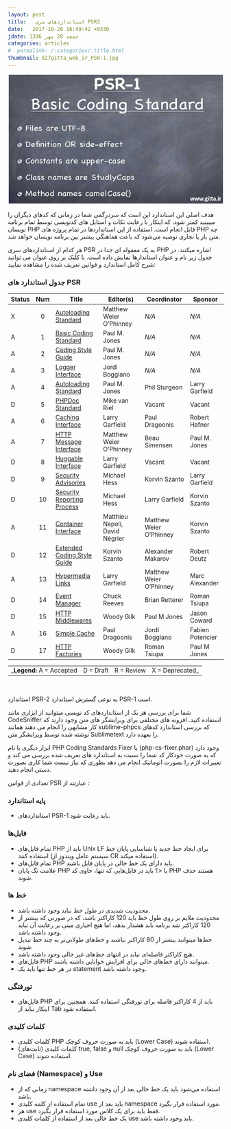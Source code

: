 ```yaml
---
layout: post
title:   استانداردهای سری PSR3
date:   2017-10-20 16:49:42 +0330
jdate: جمعه 28 مهر 1396
categories: articles
#  permalink: /:categories/:title.html
thumbnail: 827gitta_web_ir_PSR-1.jpg
---
```

<div align="center">
<img src="/images/original/827gitta_web_ir_PSR-1.jpg" alt="{{page.title}}" />
</div>
<p>هدف اصلی این استاندارد این است که سردرگمی شما در زمانی که کدهای دیگران را میبینید کمتر شود، که اینکار با رعایت نکات و استایل های کدنویسی توسط تمام برنامه نویسان PHP قابل انجام است.
استفاده از این استانداردها در تمام پروژه های PHP چه متن باز یا تجاری توصیه می‌شود که باعث هماهنگی بیشتر بین برنامه نویسان خواهد شد.
<p>هر کدام از استانداردهای سری PSR به یک معقوله ای جدا در PHP اشاره میکنند.
در جدول زیر نام و عنوان استاندارها نمایش داده است. با کلیک بر روی عنوان می توانید شرح کامل استاندارد و قوانین تعریف شده را مشاهده نمایید:
</p>


<h3 >جدول استاندارد های PSR</h3>

<div class="responsive-table" >
<table style="direction:ltr">
  <thead>
    <tr>
      <th>Status</th>
      <th style="text-align: center">Num</th>
      <th>Title</th>
      <th>Editor(s)</th>
      <th>Coordinator</th>
      <th>Sponsor</th>
    </tr>
  </thead>
  <tbody>
    <tr>
      <td>X</td>
      <td style="text-align: center">0</td>
      <td><a target="_blank" href="http://www.php-fig.org/psr/psr-0/">Autoloading Standard</a></td>
      <td>Matthew Weier O’Phinney</td>
      <td><em>N/A</em></td>
      <td><em>N/A</em></td>
    </tr>
    <tr>
      <td>A</td>
      <td style="text-align: center">1</td>
      <td><a target="_blank" href="http://www.php-fig.org/psr/psr-1/">Basic Coding Standard</a></td>
      <td>Paul M. Jones</td>
      <td><em>N/A</em></td>
      <td><em>N/A</em></td>
    </tr>
    <tr>
      <td>A</td>
      <td style="text-align: center">2</td>
      <td><a target="_blank" href="http://www.php-fig.org/psr/psr-2/">Coding Style Guide</a></td>
      <td>Paul M. Jones</td>
      <td><em>N/A</em></td>
      <td><em>N/A</em></td>
    </tr>
    <tr>
      <td>A</td>
      <td style="text-align: center">3</td>
      <td><a target="_blank" href="http://www.php-fig.org/psr/psr-3/">Logger Interface</a></td>
      <td>Jordi Boggiano</td>
      <td><em>N/A</em></td>
      <td><em>N/A</em></td>
    </tr>
    <tr>
      <td>A</td>
      <td style="text-align: center">4</td>
      <td><a target="_blank" href="http://www.php-fig.org/psr/psr-4/">Autoloading Standard</a></td>
      <td>Paul M. Jones</td>
      <td>Phil Sturgeon</td>
      <td>Larry Garfield</td>
    </tr>
    <tr>
      <td>D</td>
      <td style="text-align: center">5</td>
      <td><a target="_blank" href="https://github.com/phpDocumentor/fig-standards/tree/master/proposed">PHPDoc Standard</a></td>
      <td>Mike van Riel</td>
      <td>Vacant</td>
      <td>Vacant</td>
    </tr>
    <tr>
      <td>A</td>
      <td style="text-align: center">6</td>
      <td><a target="_blank" href="http://www.php-fig.org/psr/psr-6/">Caching Interface</a></td>
      <td>Larry Garfield</td>
      <td>Paul Dragoonis</td>
      <td>Robert Hafner</td>
    </tr>
    <tr>
      <td>A</td>
      <td style="text-align: center">7</td>
      <td><a target="_blank" href="http://www.php-fig.org/psr/psr-7/">HTTP Message Interface</a></td>
      <td>Matthew Weier O’Phinney</td>
      <td>Beau Simensen</td>
      <td>Paul M. Jones</td>
    </tr>
    <tr>
      <td>D</td>
      <td style="text-align: center">8</td>
      <td><a target="_blank" href="https://github.com/php-fig/fig-standards/blob/master/proposed/psr-8-hug">Huggable Interface</a></td>
      <td>Larry Garfield</td>
      <td>Vacant</td>
      <td>Vacant</td>
    </tr>
    <tr>
      <td>D</td>
      <td style="text-align: center">9</td>
      <td><a target="_blank" href="https://github.com/php-fig/fig-standards/blob/master/proposed/security-disclosure-publication.md">Security Advisories</a></td>
      <td>Michael Hess</td>
      <td>Korvin Szanto</td>
      <td>Larry Garfield</td>
    </tr>
    <tr>
      <td>D</td>
      <td style="text-align: center">10</td>
      <td><a target="_blank" href="https://github.com/php-fig/fig-standards/blob/master/proposed/security-reporting-process.md">Security Reporting Process</a></td>
      <td>Michael Hess</td>
      <td>Larry Garfield</td>
      <td>Korvin Szanto</td>
    </tr>
    <tr>
      <td>A</td>
      <td style="text-align: center">11</td>
      <td><a target="_blank" href="http://www.php-fig.org/psr/psr-11/">Container Interface</a></td>
      <td>Matthieu Napoli, David Négrier</td>
      <td>Matthew Weier O’Phinney</td>
      <td>Korvin Szanto</td>
    </tr>
    <tr>
      <td>D</td>
      <td style="text-align: center">12</td>
      <td><a target="_blank" href="https://github.com/php-fig/fig-standards/blob/master/proposed/extended-coding-style-guide.md">Extended Coding Style Guide</a></td>
      <td>Korvin Szanto</td>
      <td>Alexander Makarov</td>
      <td>Robert Deutz</td>
    </tr>
    <tr>
      <td>A</td>
      <td style="text-align: center">13</td>
      <td><a target="_blank" href="http://www.php-fig.org/psr/psr-13/">Hypermedia Links</a></td>
      <td>Larry Garfield</td>
      <td>Matthew Weier O’Phinney</td>
      <td>Marc Alexander</td>
    </tr>
    <tr>
      <td>D</td>
      <td style="text-align: center">14</td>
      <td><a target="_blank" href="https://github.com/php-fig/fig-standards/blob/master/proposed/event-manager.md">Event Manager</a></td>
      <td>Chuck Reeves</td>
      <td>Brian Retterer</td>
      <td>Roman Tsiupa</td>
    </tr>
    <tr>
      <td>D</td>
      <td style="text-align: center">15</td>
      <td><a target="_blank" href="https://github.com/php-fig/fig-standards/blob/master/proposed/http-middleware">HTTP Middlewares</a></td>
      <td>Woody Gilk</td>
      <td>Paul M Jones</td>
      <td>Jason Coward</td>
    </tr>
    <tr>
      <td>A</td>
      <td style="text-align: center">16</td>
      <td><a target="_blank" href="http://www.php-fig.org/psr/psr-16/">Simple Cache</a></td>
      <td>Paul Dragoonis</td>
      <td>Jordi Boggiano</td>
      <td>Fabien Potencier</td>
    </tr>
    <tr>
      <td>D</td>
      <td style="text-align: center">17</td>
      <td><a target="_blank" href="https://github.com/php-fig/fig-standards/tree/master/proposed/http-factory">HTTP Factories</a></td>
      <td>Woody Gilk</td>
      <td>Roman Tsiupa</td>
      <td>Paul M Jones</td>
    </tr>
  </tbody>
</table></div>

<div class="responsive-table">
<table style="direction:ltr">
  <tbody>
    <tr>
      <td>_<strong>Legend:</strong> A = Accepted</td>
      <td>D = Draft</td>
      <td>R = Review</td>
      <td>X = Deprecated_</td>
    </tr>
  </tbody>
</table></div>


<br>

<p>استاندارد PSR-2 به نوعی گسترش استاندارد PSR-1 است.</p>

<p>شما برای بررسی هر یک از استانداردهای کد نویسی میتوانید از ابزاری مانند CodeSniffer استفاده کنید. افزونه های مختلفی برای ویرایشگر های متن وجود دارند که کار مشابهی را انجام می دهند همانند sublime-phpcs که بررسی استاندارد کدهای نوشته شده توسط ویرایشگر متن Sublimetext را بعهده دارد.</p>

<p>ابزار دیگری با نام&nbsp;PHP&nbsp;Coding Standards Fixer یا (php-cs-fixer.phar) وجود دارد که به صورت خودکار کد شما را نسبت به استاندارد های تعریف شده بررسی می کند و تغییرات لازم را بصورت اتوماتیک انجام می دهد بطوری که نیاز نیست شما کاری بصورت دستی انجام دهید.</p>
<p>
تعدادی از قوانین PSR  عبارتند از :
</p>



<h3>پایه استاندارد</h3>

<p>
<ul>
<li>
استانداردهای PSR-1 باید رعایت شود.
</li>
</ul>
</p>

<h3>فایل‌ها</h3>
<ul>
<li>تمام فایل‌های PHP باید از Unix LF برای ایجاد خط جدید یا شناسایی پایان خط استفاده کنند (سیستم عامل ویندوز از CR استفاده میکند).</li>

<li>تمام فایل‌های PHP باید دارای یک خط خالی در پایان فایل باشند.</li>

<li>علامت تگ پایان PHP یا&nbsp;&lt;؟&nbsp;باید در فایل‌هایی که تنها، حاوی کد PHP هستند حذف شوند.</li>
</ul>
<h3>خط‌ ها</h3>
<ul>
<li>محدودیت شدیدی در طول خط نباید وجود داشته باشد.</li>

<li>محدودیت ملایم بر روی طول خط باید 120 کاراکتر باشد، که در صورتی که بیشتر از 120 کاراکتر شد برنامه باید هشدار بدهد، اما هیچ اجباری مبنی بر رعایت آن نباید وجود داشته باشد.</li>

<li>خط‌ها میتوانند بیشتر از 80 کاراکتر نباشند و خط‌های طولانی‌تر به چند خط تبدیل شوند.</li>

<li>هیچ کاراکتر فاصله‌ای نباید در انتهای خط‌های غیر خالی وجود داشته باشد.</li>

<li>فایل‌های PHP میتوانند دارای خط‌های خالی برای افزایش خوانایی داشته باشند.</li>

<li>در هر خط تنها باید یک statement وجود داشته باشد.</li>
</ul>
<h3>تورفتگی</h3>
<ul>
<li>فایل‌های PHP باید از 4 کاراکتر فاصله برای تورفتگی استفاده کنند. همچنین برای اینکار نباید از Tab استفاده شود.</li>
</ul>
<h3>کلمات کلیدی</h3>
<ul>
<li>کلمات کلیدی PHP باید به صورت حروف کوچک (Lower Case) استفاده شوند.</li>

<li>کلمات کلیدی (ثابت‌های)&nbsp;true,&nbsp;false&nbsp;و&nbsp;null&nbsp;باید به صورت حروف کوچک (Lower Case) استفاده شوند.</li>
</ul>
<h3>فضای نام (Namespace) و Use</h3>
<ul>
<li>زمانی که از&nbsp;namespace&nbsp;استفاده می‌شود باید یک خط خالی بعد از آن وجود داشته باشد.</li>

<li>تمام استفاده از کلمه کلیدی&nbsp;use&nbsp;باید بعد از&nbsp;namespace&nbsp;مورد استفاده قرار بگیرد.</li>

<li>هر&nbsp;use&nbsp;فقط باید برای یک کلاس مورد استفاده قرار بگیرد.</li>

<li>یک خط خالی بعد از استفاده از کلمات کلیدی&nbsp;use&nbsp;باید وجود داشته باشد.</li>
</ul>